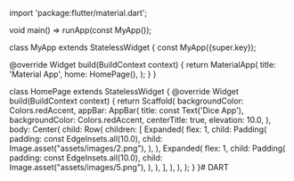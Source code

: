 import 'package:flutter/material.dart';

void main() => runApp(const MyApp());

class MyApp extends StatelessWidget {
  const MyApp({super.key});

  @override
  Widget build(BuildContext context) {
    return MaterialApp(
      title: 'Material App',
      home: HomePage(),
    );
  }
}

class HomePage extends StatelessWidget {
  @override
  Widget build(BuildContext context) {
    return Scaffold(
      backgroundColor: Colors.redAccent,
      appBar: AppBar(
        title: const Text('Dice App'),
        backgroundColor: Colors.redAccent,
        centerTitle: true,
        elevation: 10.0,
      ),
      body: Center(
        child: Row(
          children: [
            Expanded(
              flex: 1,
              child: Padding(
                padding: const EdgeInsets.all(10.0),
                child: Image.asset("assets/images/2.png"),
              ),
            ),
            Expanded(
              flex: 1,
              child: Padding(
                padding: const EdgeInsets.all(10.0),
                child: Image.asset("assets/images/5.png"),
              ),
            ),
          ],
        ),
      ),
    );
  }
}# DART
